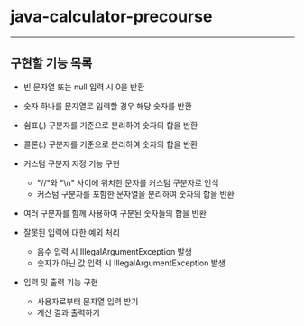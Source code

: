 # java-calculator-precourse

---

## 구현할 기능 목록

- 빈 문자열 또는 null 입력 시 0을 반환
- 숫자 하나를 문자열로 입력할 경우 해당 숫자를 반환
- 쉼표(,) 구분자를 기준으로 분리하여 숫자의 합을 반환
- 콜론(:) 구분자를 기준으로 분리하여 숫자의 합을 반환
- 커스텀 구분자 지정 기능 구현
    - "//"와 "\n" 사이에 위치한 문자를 커스텀 구분자로 인식
    - 커스텀 구분자를 포함한 문자열을 분리하여 숫자의 합을 반환
- 여러 구분자를 함께 사용하여 구분된 숫자들의 합을 반환


- 잘못된 입력에 대한 예외 처리
    - 음수 입력 시 IllegalArgumentException 발생
    - 숫자가 아닌 값 입력 시 IllegalArgumentException 발생


- 입력 및 출력 기능 구현
    - 사용자로부터 문자열 입력 받기
    - 계산 결과 출력하기